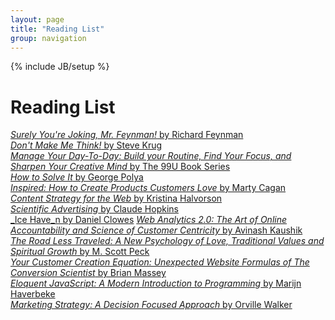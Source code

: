 ```yaml
---
layout: page
title: "Reading List"
group: navigation
---
```

{% include JB/setup %}

<h1>Reading List</h1>

[_Surely You're Joking, Mr. Feynman!_ by Richard Feynman](http://amzn.to/13vYcyr)  
[_Don't Make Me Think!_ by Steve Krug](http://amzn.to/14Ia9qN)  
[_Manage Your Day-To-Day: Build your Routine, Find Your Focus, and Sharpen Your Creative Mind_ by The 99U Book Series](http://amzn.to/165GHbn)  
[_How to Solve It_ by George Polya](http://amzn.to/1cIIqIE)  
[_Inspired: How to Create Products Customers Love_ by Marty Cagan](http://amzn.to/19exJtF)  
[_Content Strategy for the Web_ by Kristina Halvorson](http://amzn.to/1cIIxUH)  
[_Scientific Advertising_ by Claude Hopkins](http://amzn.to/13TW2vU)  
[_Ice Have_n by Daniel Clowes](http://amzn.to/13TW5YC)
[_Web Analytics 2.0: The Art of Online Accountability and Science of Customer Centricity_ by Avinash Kaushik](http://amzn.to/16GZzfD)  
[_The Road Less Traveled: A New Psychology of Love, Traditional Values and Spiritual Growth_ by M. Scott Peck](http://amzn.to/15wNzdV)  
[_Your Customer Creation Equation: Unexpected Website Formulas of The Conversion Scientist_ by Brian Massey](http://amzn.to/165Hwki)  
[_Eloquent JavaScript: A Modern Introduction to Programming_ by Marijn Haverbeke](http://amzn.to/13vZaum)  
[_Marketing Strategy: A Decision Focused Approach_ by Orville Walker](http://amzn.to/17C2xSV)  

